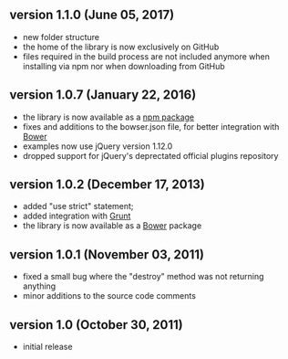## version 1.1.0 (June 05, 2017)

- new folder structure
- the home of the library is now exclusively on GitHub
- files required in the build process are not included anymore when installing via npm nor when downloading from GitHub

## version 1.0.7 (January 22, 2016)

- the library is now available as a [npm package](https://www.npmjs.com/package/zebra_cookie)
- fixes and additions to the bowser.json file, for better integration with [Bower](http://bower.io/)
- examples now use jQuery version 1.12.0
- dropped support for jQuery's deprectated official plugins repository

## version 1.0.2 (December 17, 2013)

- added "use strict" statement;
- added integration with [Grunt](http://gruntjs.com/)
- the library is now available as a [Bower](http://bower.io/) package

## version 1.0.1 (November 03, 2011)

- fixed a small bug where the "destroy" method was not returning anything
- minor additions to the source code comments

## version 1.0 (October 30, 2011)

- initial release
